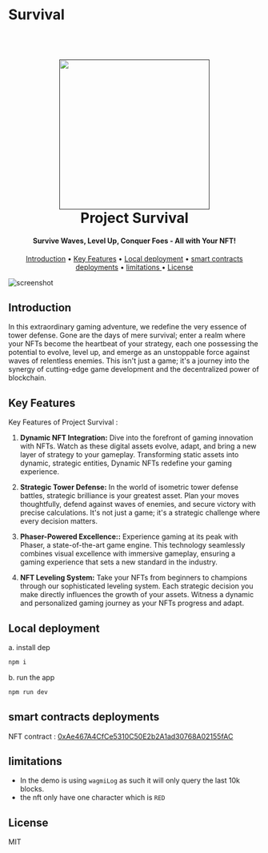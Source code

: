 # Survival
 

  
<h1 align="center">
  <br>
  <a href=""><img src="https://blogger.googleusercontent.com/img/b/R29vZ2xl/AVvXsEhpP08WXrpiC7unhN0oDo8qp_DUua5vDX9MPHLrMF54imsowsaIu3-deazJ3TBUkHFTjEGJc6MGm6QA7aftuWdffOVzOug4gBpEacGKm6ACAkXoPFXQPzXedJmZwyj8XlXrBfaHR0yRUr-fYlqk5nAXJGx4m4fSffogKzWsnomYyWqL0-9B0xzh8NqtDW8/s960/our%20Goal.png" width="300"></a>
  <br>
  Project Survival 
  <br>
</h1>

<h4 align="center">Survive Waves, Level Up, Conquer Foes - All with Your NFT!</h4>

<p align="center">
  <a href="#introduction">Introduction</a> •
  <a href="#key-features">Key Features</a> •
  <a href="#local-deployment">Local deployment</a> •
  <a href="#smart-contracts-deployments">smart contracts deployments</a> •
  <a href="#limitations">limitations </a> •
  <a href="#license">License</a>
</p>

![screenshot](https://blogger.googleusercontent.com/img/b/R29vZ2xl/AVvXsEieZPalAwowt-sB2JqWU8IjnFUfnx8I-shXaq03tyJWBSq5JoFikYlz38_YZPlUf99c4Sg2x30ZJdlSFAHkkMib9KICO8lJzeiFr4e3wFRB1Pg5vJfip0uRGzpgZx96RxnHoSW5Hx2M0lUXX1gUXv6YO4-NMEUGfvAwp6j2smnrFYYbdw90npaDPwfXZwQ/s1000/Untitled-1-Recovered.png)

## Introduction 

In this extraordinary gaming adventure, we redefine the very essence of tower defense. Gone are the days of mere survival; enter a realm where your NFTs become the heartbeat of your strategy, each one possessing the potential to evolve, level up, and emerge as an unstoppable force against waves of relentless enemies. This isn't just a game; it's a journey into the synergy of cutting-edge game development and the decentralized power of blockchain.

## Key Features

Key Features of Project Survival :

1. **Dynamic NFT Integration:** Dive into the forefront of gaming innovation with NFTs. Watch as these digital assets evolve, adapt, and bring a new layer of strategy to your gameplay. Transforming static assets into dynamic, strategic entities, Dynamic NFTs redefine your gaming experience.

2. **Strategic Tower Defense:** In the world of isometric tower defense battles, strategic brilliance is your greatest asset. Plan your moves thoughtfully, defend against waves of enemies, and secure victory with precise calculations. It's not just a game; it's a strategic challenge where every decision matters.

3. **Phaser-Powered Excellence::** Experience gaming at its peak with Phaser, a state-of-the-art game engine. This technology seamlessly combines visual excellence with immersive gameplay, ensuring a gaming experience that sets a new standard in the industry.

4. **NFT Leveling System:** Take your NFTs from beginners to champions through our sophisticated leveling system. Each strategic decision you make directly influences the growth of your assets. Witness a dynamic and personalized gaming journey as your NFTs progress and adapt.


## Local deployment

a. install dep

```bash
npm i
```

b. run the app 

```bash
npm run dev
```

## smart contracts deployments 

NFT contract : [0xAe467A4CfCe5310C50E2b2A1ad30768A02155fAC](https://network.rtfight.com/address/0xAe467A4CfCe5310C50E2b2A1ad30768A02155fAC) 


## limitations 

- In the demo is using `wagmiLog` as such it will only query the last 10k blocks. 
- the nft only have one character which is `RED` 

## License

MIT
